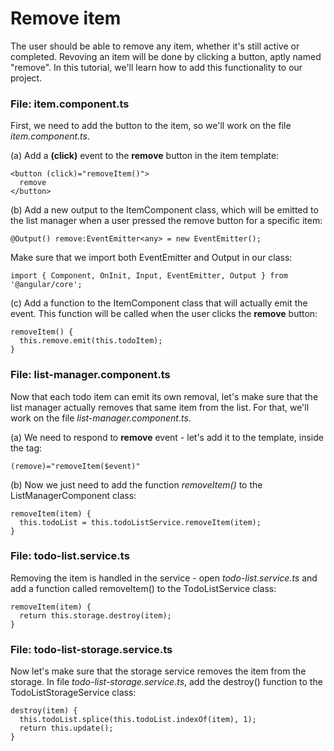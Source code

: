 # Remove item

The user should be able to remove any item, whether it's still active or completed. Revoving an item will be done by clicking a button, aptly named "remove". In this tutorial, we'll learn how to add this functionality to our project.

### File: item.component.ts
First, we need to add the button to the item, so we'll work on the file *item.component.ts*.

(a) Add a **(click)** event to the **remove** button in the item template:
```
<button (click)="removeItem()">
  remove
</button>
```

(b) Add a new output to the ItemComponent class, which will be emitted to the list manager when a user pressed the remove button for a specific item:
```
@Output() remove:EventEmitter<any> = new EventEmitter();
```

Make sure that we import both EventEmitter and Output in our class:
```
import { Component, OnInit, Input, EventEmitter, Output } from '@angular/core';
```
(c) Add a function to the ItemComponent class that will actually emit the event. This function will be called when the user clicks the **remove** button:
```
removeItem() {
  this.remove.emit(this.todoItem);
}
```

### File: list-manager.component.ts

Now that each todo item can emit its own removal, let's make sure that the list manager actually removes that same item from the list. For that, we'll work on the file *list-manager.component.ts*.

(a) We need to respond to **remove** event - let's add it to the template, inside the *<todo-item>* tag:
```
(remove)="removeItem($event)"
```

(b) Now we just need to add the function *removeItem()* to the ListManagerComponent class:
```
removeItem(item) {
  this.todoList = this.todoListService.removeItem(item);
}
```

### File: todo-list.service.ts

Removing the item is handled in the service - open *todo-list.service.ts* and add a function called removeItem() to the TodoListService class:

```
removeItem(item) {
  return this.storage.destroy(item);
}
```

### File: todo-list-storage.service.ts

Now let's make sure that the storage service removes the item from the storage. In file *todo-list-storage.service.ts*, add the destroy() function to the TodoListStorageService class:

```
destroy(item) {
  this.todoList.splice(this.todoList.indexOf(item), 1);
  return this.update();
}
```
